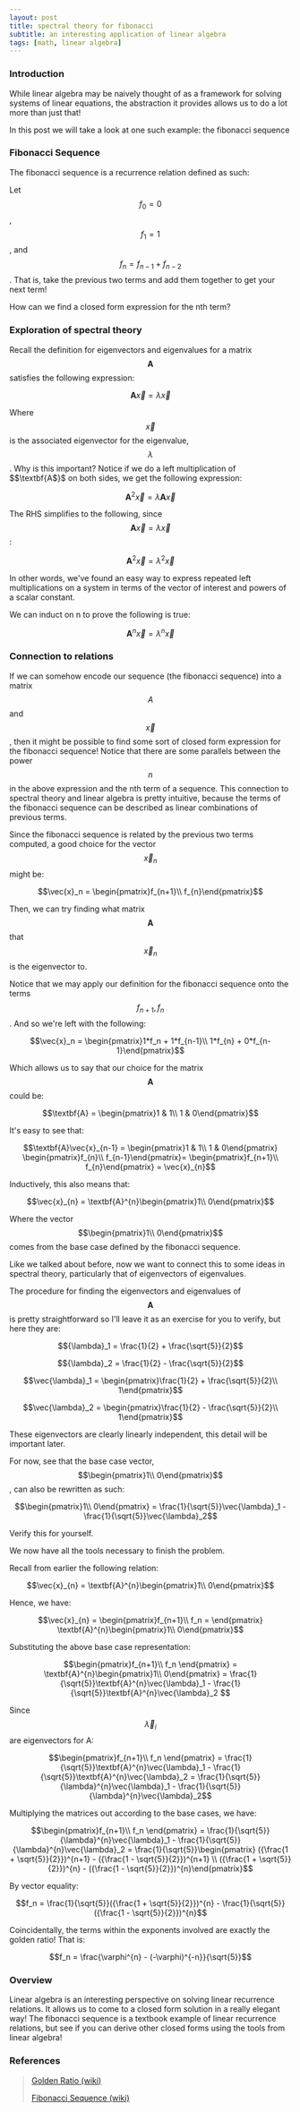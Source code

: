 ```yaml
---
layout: post
title: spectral theory for fibonacci
subtitle: an interesting application of linear algebra
tags: [math, linear algebra]
---
```


### Introduction

While linear algebra may be naively thought of as a framework for solving systems of linear equations, the abstraction it provides allows us to do a lot more than just that! 

In this post we will take a look at one such example: the fibonacci sequence

### Fibonacci Sequence

The fibonacci sequence is a recurrence relation defined as such:

Let $$f_0 = 0$$, $$f_1 = 1$$, and $$f_n = f_{n-1} + f_{n-2}$$. That is, take the previous two terms and add them together to get your next term! 

How can we find a closed form expression for the nth term?

### Exploration of spectral theory

Recall the definition for eigenvectors and eigenvalues for a matrix $$\textbf{A}$$ satisfies the following expression:

$$\textbf{A}\vec{x} = \lambda \vec{x}$$

Where $$\vec{x}$$ is the associated eigenvector for the eigenvalue, $$\lambda$$. Why is this important? Notice if we do a left multiplication of $$\textbf{A$}$ on both sides, we get the following expression: 

$$\textbf{A}^2\vec{x} = \lambda \textbf{A}\vec{x}$$

The RHS simplifies to the following, since $$\textbf{A}\vec{x} = \lambda \vec{x}$$:

$$\textbf{A}^2\vec{x} = \lambda^2\vec{x}$$

In other words, we've found an easy way to express repeated left multiplications on a system in terms of the vector of interest and powers of a scalar constant.

We can induct on n to prove the following is true: 

$$\textbf{A}^n\vec{x} = \lambda^n\vec{x}$$


### Connection to relations 

If we can somehow encode our sequence (the fibonacci sequence) into a matrix $$A$$ and $$\vec{x}$$, then it might be possible to find some sort of closed form expression for the fibonacci sequence! Notice that there are some parallels between the power $$n$$ in the above expression and the nth term of a sequence. This connection to spectral theory and linear algebra is pretty intuitive, because the terms of the fibonacci sequence can be described as linear combinations of previous terms. 

Since the fibonacci sequence is related by the previous two terms computed, a good choice for the vector $$\vec{x}_n$$ might be:

$$\vec{x}_n = \begin{pmatrix}f_{n+1}\\ f_{n}\end{pmatrix}$$

Then, we can try finding what matrix $$\textbf{A}$$ that $$\vec{x}_n$$ is the eigenvector to. 

Notice that we may apply our definition for the fibonacci sequence onto the terms $$f_{n+1}, f_n$$. And so we're left with the following: 

$$\vec{x}_n = \begin{pmatrix}1*f_n + 1*f_{n-1}\\ 1*f_{n} + 0*f_{n-1}\end{pmatrix}$$

Which allows us to say that our choice for the matrix $$\textbf{A}$$ could be:

$$\textbf{A} = \begin{pmatrix}1 & 1\\ 1 & 0\end{pmatrix}$$

It's easy to see that:

$$\textbf{A}\vec{x}_{n-1} = \begin{pmatrix}1 & 1\\ 1 & 0\end{pmatrix} \begin{pmatrix}f_{n}\\ f_{n-1}\end{pmatrix}= \begin{pmatrix}f_{n+1}\\ f_{n}\end{pmatrix} = \vec{x}_{n}$$


Inductively, this also means that:

$$\vec{x}_{n} = \textbf{A}^{n}\begin{pmatrix}1\\ 0\end{pmatrix}$$

Where the vector $$\begin{pmatrix}1\\ 0\end{pmatrix}$$ comes from the base case defined by the fibonacci sequence.

Like we talked about before, now we want to connect this to some ideas in spectral theory, particularly that of eigenvectors of eigenvalues.

The procedure for finding the eigenvectors and eigenvalues of $$\textbf{A}$$ is pretty straightforward so I'll leave it as an exercise for you to verify, but here they are:

$${\lambda}_1 = \frac{1}{2} + \frac{\sqrt{5}}{2}$$

$${\lambda}_2 = \frac{1}{2} - \frac{\sqrt{5}}{2}$$

$$\vec{\lambda}_1 = \begin{pmatrix}\frac{1}{2} + \frac{\sqrt{5}}{2}\\ 1\end{pmatrix}$$

$$\vec{\lambda}_2 = \begin{pmatrix}\frac{1}{2} - \frac{\sqrt{5}}{2}\\ 1\end{pmatrix}$$

These eigenvectors are clearly linearly independent, this detail will be important later.

For now, see that the base case vector, $$\begin{pmatrix}1\\ 0\end{pmatrix}$$, can also be rewritten as such:

$$\begin{pmatrix}1\\ 0\end{pmatrix} = \frac{1}{\sqrt{5}}\vec{\lambda}_1 - \frac{1}{\sqrt{5}}\vec{\lambda}_2$$

Verify this for yourself.

We now have all the tools necessary to finish the problem. 

Recall from earlier the following relation:

$$\vec{x}_{n} = \textbf{A}^{n}\begin{pmatrix}1\\ 0\end{pmatrix}$$

Hence, we have:

$$\vec{x}_{n} = \begin{pmatrix}f_{n+1}\\ f_n = \end{pmatrix}  \textbf{A}^{n}\begin{pmatrix}1\\ 0\end{pmatrix}$$

Substituting the above base case representation:

$$\begin{pmatrix}f_{n+1}\\ f_n \end{pmatrix} = \textbf{A}^{n}\begin{pmatrix}1\\ 0\end{pmatrix} = \frac{1}{\sqrt{5}}\textbf{A}^{n}\vec{\lambda}_1 - \frac{1}{\sqrt{5}}\textbf{A}^{n}\vec{\lambda}_2 $$


Since $$\vec{\lambda}_i$$ are eigenvectors for A:

$$\begin{pmatrix}f_{n+1}\\ f_n \end{pmatrix} = \frac{1}{\sqrt{5}}\textbf{A}^{n}\vec{\lambda}_1 - \frac{1}{\sqrt{5}}\textbf{A}^{n}\vec{\lambda}_2 = \frac{1}{\sqrt{5}}{\lambda}^{n}\vec{\lambda}_1 - \frac{1}{\sqrt{5}}{\lambda}^{n}\vec{\lambda}_2$$

Multiplying the matrices out according to the base cases, we have:

$$\begin{pmatrix}f_{n+1}\\ f_n \end{pmatrix} = \frac{1}{\sqrt{5}}{\lambda}^{n}\vec{\lambda}_1 - \frac{1}{\sqrt{5}}{\lambda}^{n}\vec{\lambda}_2 = \frac{1}{\sqrt{5}}\begin{pmatrix} 
({\frac{1 + \sqrt{5}}{2}})^{n+1} -  ({\frac{1 - \sqrt{5}}{2}})^{n+1} \\ ({\frac{1 + \sqrt{5}}{2}})^{n} -  ({\frac{1 - \sqrt{5}}{2}})^{n}\end{pmatrix}$$

By vector equality:

$$f_n = \frac{1}{\sqrt{5}}({\frac{1 + \sqrt{5}}{2}})^{n} -  \frac{1}{\sqrt{5}}({\frac{1 - \sqrt{5}}{2}})^{n}$$

Coincidentally, the terms within the exponents involved are exactly the golden ratio! That is:

$$f_n = \frac{\varphi^{n} -  (-\varphi)^{-n}}{\sqrt{5}}$$

### Overview

Linear algebra is an interesting perspective on solving linear recurrence relations. It allows us to come to a closed form solution in a really elegant way! The fibonacci sequence is a textbook example of linear recurrence relations, but see if you can derive other closed forms using the tools from linear algebra!

### References

>[Golden Ratio (wiki)](https://en.wikipedia.org/wiki/Golden_ratio)
>
>[Fibonacci Sequence (wiki)](https://en.wikipedia.org/wiki/Fibonacci_sequence#Relation_to_the_golden_ratio)
